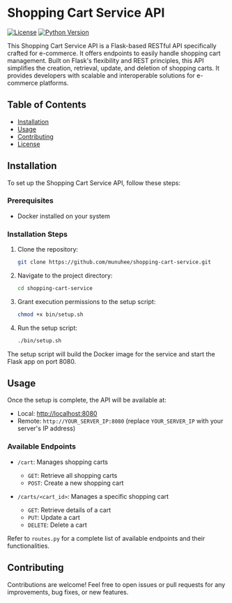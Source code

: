 # Shopping Cart Service API

[![License](https://img.shields.io/badge/License-Apache-blue.svg)](https://opensource.org/licenses/Apache-2.0)
[![Python Version](https://img.shields.io/badge/Python-3.10-green)](https://www.python.org/downloads/)

This Shopping Cart Service API is a Flask-based RESTful API specifically crafted for e-commerce. It offers endpoints to easily handle shopping cart management. Built on Flask's flexibility and REST principles, this API simplifies the creation, retrieval, update, and deletion of shopping carts. It provides developers with scalable and interoperable solutions for e-commerce platforms.

## Table of Contents

- [Installation](#installation)
- [Usage](#usage)
- [Contributing](#contributing)
- [License](#license)

## Installation

To set up the Shopping Cart Service API, follow these steps:

### Prerequisites

- Docker installed on your system

### Installation Steps

1. Clone the repository:

    ```bash
    git clone https://github.com/munuhee/shopping-cart-service.git
    ```

2. Navigate to the project directory:

    ```bash
    cd shopping-cart-service
    ```
3. Grant execution permissions to the setup script:
    ```bash
    chmod +x bin/setup.sh
    ```

4. Run the setup script:

    ```bash
    ./bin/setup.sh
    ```

The setup script will build the Docker image for the service and start the Flask app on port 8080.

## Usage

Once the setup is complete, the API will be available at:

- Local: [http://localhost:8080](http://localhost:8080)
- Remote: `http://YOUR_SERVER_IP:8080` (replace `YOUR_SERVER_IP` with your server's IP address)

### Available Endpoints

- `/cart`: Manages shopping carts
  - `GET`: Retrieve all shopping carts
  - `POST`: Create a new shopping cart

- `/carts/<cart_id>`: Manages a specific shopping cart
  - `GET`: Retrieve details of a cart
  - `PUT`: Update a cart
  - `DELETE`: Delete a cart

Refer to `routes.py` for a complete list of available endpoints and their functionalities.

## Contributing

Contributions are welcome! Feel free to open issues or pull requests for any improvements, bug fixes, or new features.
